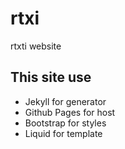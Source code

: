 # rtxi
rtxti website

## This site use
* Jekyll for generator
* Github Pages for host
* Bootstrap for styles
* Liquid for template

